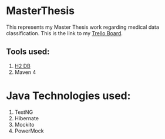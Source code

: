 # MasterThesis
This represents my Master Thesis work regarding medical data classification.
This is the link to my [Trello Board](https://trello.com/b/2dYf4aY3/master-thesis).

## Tools used:
1. [H2 DB](http://www.h2database.com/html/main.html)
2. Maven 4

# Java Technologies used:
1. TestNG
2. Hibernate
3. Mockito
4. PowerMock
